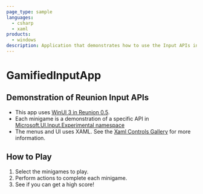 ```yaml
---
page_type: sample
languages:
  - csharp
  - xaml
products:
  - windows
description: Application that demonstrates how to use the Input APIs in Reunion 0.5 in a game format.
---
```


# GamifiedInputApp

## Demonstration of Reunion Input APIs
- This app uses [WinUI 3 in Reunion 0.5](https://docs.microsoft.com/en-us/windows/apps/winui/winui3/).
- Each minigame is a demonstration of a specific API in [Microsoft.UI.Input.Experimental namespace](https://docs.microsoft.com/en-us/windows/winui/api/microsoft.ui.input.experimental?view=winui-3.0-preview)
- The menus and UI uses XAML. See the [Xaml Controls Gallery](https://github.com/microsoft/Xaml-Controls-Gallery) for more information.

## How to Play
1. Select the minigames to play.
2. Perform actions to complete each minigame.
3. See if you can get a high score!